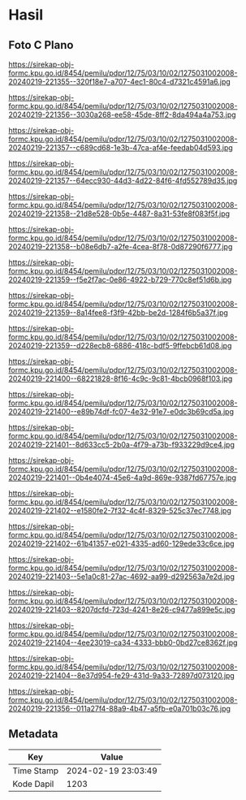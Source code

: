 # Hasil

## Foto C Plano

https://sirekap-obj-formc.kpu.go.id/8454/pemilu/pdpr/12/75/03/10/02/1275031002008-20240219-221355--320f18e7-a707-4ec1-80c4-d7321c4591a6.jpg

https://sirekap-obj-formc.kpu.go.id/8454/pemilu/pdpr/12/75/03/10/02/1275031002008-20240219-221356--3030a268-ee58-45de-8ff2-8da494a4a753.jpg

https://sirekap-obj-formc.kpu.go.id/8454/pemilu/pdpr/12/75/03/10/02/1275031002008-20240219-221357--c689cd68-1e3b-47ca-af4e-feedab04d593.jpg

https://sirekap-obj-formc.kpu.go.id/8454/pemilu/pdpr/12/75/03/10/02/1275031002008-20240219-221357--64ecc930-44d3-4d22-84f6-4fd552789d35.jpg

https://sirekap-obj-formc.kpu.go.id/8454/pemilu/pdpr/12/75/03/10/02/1275031002008-20240219-221358--21d8e528-0b5e-4487-8a31-53fe8f083f5f.jpg

https://sirekap-obj-formc.kpu.go.id/8454/pemilu/pdpr/12/75/03/10/02/1275031002008-20240219-221358--b08e6db7-a2fe-4cea-8f78-0d87290f6777.jpg

https://sirekap-obj-formc.kpu.go.id/8454/pemilu/pdpr/12/75/03/10/02/1275031002008-20240219-221359--f5e2f7ac-0e86-4922-b729-770c8ef51d6b.jpg

https://sirekap-obj-formc.kpu.go.id/8454/pemilu/pdpr/12/75/03/10/02/1275031002008-20240219-221359--8a14fee8-f3f9-42bb-be2d-1284f6b5a37f.jpg

https://sirekap-obj-formc.kpu.go.id/8454/pemilu/pdpr/12/75/03/10/02/1275031002008-20240219-221359--d228ecb8-6886-418c-bdf5-9ffebcb61d08.jpg

https://sirekap-obj-formc.kpu.go.id/8454/pemilu/pdpr/12/75/03/10/02/1275031002008-20240219-221400--68221828-8f16-4c9c-9c81-4bcb0968f103.jpg

https://sirekap-obj-formc.kpu.go.id/8454/pemilu/pdpr/12/75/03/10/02/1275031002008-20240219-221400--e89b74df-fc07-4e32-91e7-e0dc3b69cd5a.jpg

https://sirekap-obj-formc.kpu.go.id/8454/pemilu/pdpr/12/75/03/10/02/1275031002008-20240219-221401--8d633cc5-2b0a-4f79-a73b-f933229d9ce4.jpg

https://sirekap-obj-formc.kpu.go.id/8454/pemilu/pdpr/12/75/03/10/02/1275031002008-20240219-221401--0b4e4074-45e6-4a9d-869e-9387fd67757e.jpg

https://sirekap-obj-formc.kpu.go.id/8454/pemilu/pdpr/12/75/03/10/02/1275031002008-20240219-221402--e1580fe2-7f32-4c4f-8329-525c37ec7748.jpg

https://sirekap-obj-formc.kpu.go.id/8454/pemilu/pdpr/12/75/03/10/02/1275031002008-20240219-221402--61b41357-e021-4335-ad60-129ede33c6ce.jpg

https://sirekap-obj-formc.kpu.go.id/8454/pemilu/pdpr/12/75/03/10/02/1275031002008-20240219-221403--5e1a0c81-27ac-4692-aa99-d292563a7e2d.jpg

https://sirekap-obj-formc.kpu.go.id/8454/pemilu/pdpr/12/75/03/10/02/1275031002008-20240219-221403--8207dcfd-723d-4241-8e26-c9477a899e5c.jpg

https://sirekap-obj-formc.kpu.go.id/8454/pemilu/pdpr/12/75/03/10/02/1275031002008-20240219-221404--4ee23019-ca34-4333-bbb0-0bd27ce8362f.jpg

https://sirekap-obj-formc.kpu.go.id/8454/pemilu/pdpr/12/75/03/10/02/1275031002008-20240219-221404--8e37d954-fe29-431d-9a33-72897d073120.jpg

https://sirekap-obj-formc.kpu.go.id/8454/pemilu/pdpr/12/75/03/10/02/1275031002008-20240219-221356--011a27f4-88a9-4b47-a5fb-e0a701b03c76.jpg


## Metadata

| Key        | Value               |
| ---------- | ------------------- |
| Time Stamp | 2024-02-19 23:03:49 |
| Kode Dapil | 1203                |



